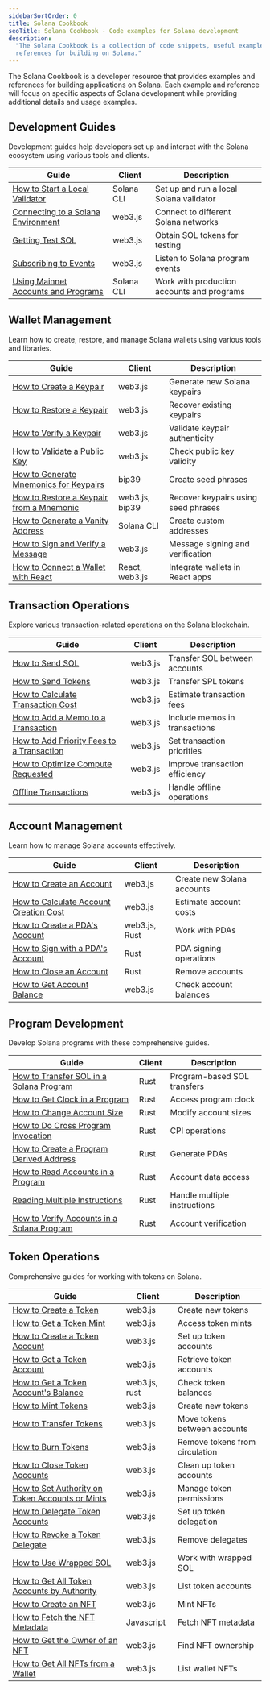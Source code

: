 ```yaml
---
sidebarSortOrder: 0
title: Solana Cookbook
seoTitle: Solana Cookbook - Code examples for Solana development
description:
  "The Solana Cookbook is a collection of code snippets, useful examples, and
  references for building on Solana."
---
```


The Solana Cookbook is a developer resource that provides examples and
references for building applications on Solana. Each example and reference will
focus on specific aspects of Solana development while providing additional
details and usage examples.

## Development Guides

Development guides help developers set up and interact with the Solana ecosystem
using various tools and clients.

| Guide                                                                                                   | Client     | Description                                |
| ------------------------------------------------------------------------------------------------------- | ---------- | ------------------------------------------ |
| [How to Start a Local Validator](/content/cookbook/development/start-local-validator.md)                | Solana CLI | Set up and run a local Solana validator    |
| [Connecting to a Solana Environment](/content/cookbook/development/connect-environment.md)              | web3.js    | Connect to different Solana networks       |
| [Getting Test SOL](/content/cookbook/development/test-sol.md)                                           | web3.js    | Obtain SOL tokens for testing              |
| [Subscribing to Events](/content/cookbook/development/subscribing-events.md)                            | web3.js    | Listen to Solana program events            |
| [Using Mainnet Accounts and Programs](/content/cookbook/development/using-mainnet-accounts-programs.md) | Solana CLI | Work with production accounts and programs |

## Wallet Management

Learn how to create, restore, and manage Solana wallets using various tools and
libraries.

| Guide                                                                                          | Client         | Description                         |
| ---------------------------------------------------------------------------------------------- | -------------- | ----------------------------------- |
| [How to Create a Keypair](/content/cookbook/wallets/create-keypair.md)                         | web3.js        | Generate new Solana keypairs        |
| [How to Restore a Keypair](/content/cookbook/wallets/restore-keypair.md)                       | web3.js        | Recover existing keypairs           |
| [How to Verify a Keypair](/content/cookbook/wallets/verify-keypair.md)                         | web3.js        | Validate keypair authenticity       |
| [How to Validate a Public Key](/content/cookbook/wallets/check-publickey.md)                   | web3.js        | Check public key validity           |
| [How to Generate Mnemonics for Keypairs](/content/cookbook/wallets/generate-mnemonic.md)       | bip39          | Create seed phrases                 |
| [How to Restore a Keypair from a Mnemonic](/content/cookbook/wallets/restore-from-mnemonic.md) | web3.js, bip39 | Recover keypairs using seed phrases |
| [How to Generate a Vanity Address](/content/cookbook/wallets/generate-vanity-address.md)       | Solana CLI     | Create custom addresses             |
| [How to Sign and Verify a Message](/content/cookbook/wallets/sign-message.md)                  | web3.js        | Message signing and verification    |
| [How to Connect a Wallet with React](/content/cookbook/wallets/connect-wallet-react.md)        | React, web3.js | Integrate wallets in React apps     |

## Transaction Operations

Explore various transaction-related operations on the Solana blockchain.

| Guide                                                                                            | Client  | Description                    |
| ------------------------------------------------------------------------------------------------ | ------- | ------------------------------ |
| [How to Send SOL](/content/cookbook/transactions/send-sol.md)                                    | web3.js | Transfer SOL between accounts  |
| [How to Send Tokens](/content/cookbook/transactions/send-tokens.md)                              | web3.js | Transfer SPL tokens            |
| [How to Calculate Transaction Cost](/content/cookbook/transactions/calculate-cost.md)            | web3.js | Estimate transaction fees      |
| [How to Add a Memo to a Transaction](/content/cookbook/transactions/add-memo.md)                 | web3.js | Include memos in transactions  |
| [How to Add Priority Fees to a Transaction](/content/cookbook/transactions/add-priority-fees.md) | web3.js | Set transaction priorities     |
| [How to Optimize Compute Requested](/content/cookbook/transactions/optimize-compute.md)          | web3.js | Improve transaction efficiency |
| [Offline Transactions](/content/cookbook/transactions/offline-transactions.md)                   | web3.js | Handle offline operations      |

## Account Management

Learn how to manage Solana accounts effectively.

| Guide                                                                                  | Client        | Description                |
| -------------------------------------------------------------------------------------- | ------------- | -------------------------- |
| [How to Create an Account](/content/cookbook/accounts/create-account.md)               | web3.js       | Create new Solana accounts |
| [How to Calculate Account Creation Cost](/content/cookbook/accounts/calculate-rent.md) | web3.js       | Estimate account costs     |
| [How to Create a PDA's Account](/content/cookbook/accounts/create-pda-account.md)      | web3.js, Rust | Work with PDAs             |
| [How to Sign with a PDA's Account](/content/cookbook/accounts/sign-with-pda.md)        | Rust          | PDA signing operations     |
| [How to Close an Account](/content/cookbook/accounts/close-account.md)                 | Rust          | Remove accounts            |
| [How to Get Account Balance](/content/cookbook/accounts/get-account-balance.md)        | web3.js       | Check account balances     |

## Program Development

Develop Solana programs with these comprehensive guides.

| Guide                                                                                        | Client | Description                  |
| -------------------------------------------------------------------------------------------- | ------ | ---------------------------- |
| [How to Transfer SOL in a Solana Program](/content/cookbook/programs/transfer-sol.md)        | Rust   | Program-based SOL transfers  |
| [How to Get Clock in a Program](/content/cookbook/programs/clock.md)                         | Rust   | Access program clock         |
| [How to Change Account Size](/content/cookbook/programs/change-account-size.md)              | Rust   | Modify account sizes         |
| [How to Do Cross Program Invocation](/content/cookbook/programs/cross-program-invocation.md) | Rust   | CPI operations               |
| [How to Create a Program Derived Address](/content/cookbook/programs/create-pda.md)          | Rust   | Generate PDAs                |
| [How to Read Accounts in a Program](/content/cookbook/programs/read-accounts.md)             | Rust   | Account data access          |
| [Reading Multiple Instructions](/content/cookbook/programs/read-multiple-instructions.md)    | Rust   | Handle multiple instructions |
| [How to Verify Accounts in a Solana Program](/content/cookbook/programs/verify-accounts.md)  | Rust   | Account verification         |

## Token Operations

Comprehensive guides for working with tokens on Solana.

| Guide                                                                                                     | Client        | Description                    |
| --------------------------------------------------------------------------------------------------------- | ------------- | ------------------------------ |
| [How to Create a Token](/content/cookbook/tokens/create-mint-account.md)                                  | web3.js       | Create new tokens              |
| [How to Get a Token Mint](/content/cookbook/tokens/get-token-mint.md)                                     | web3.js       | Access token mints             |
| [How to Create a Token Account](/content/cookbook/tokens/create-token-account.md)                         | web3.js       | Set up token accounts          |
| [How to Get a Token Account](/content/cookbook/tokens/get-token-account.md)                               | web3.js       | Retrieve token accounts        |
| [How to Get a Token Account's Balance](/content/cookbook/tokens/get-token-balance.md)                     | web3.js, rust | Check token balances           |
| [How to Mint Tokens](/content/cookbook/tokens/mint-tokens.md)                                             | web3.js       | Create new tokens              |
| [How to Transfer Tokens](/content/cookbook/tokens/transfer-tokens.md)                                     | web3.js       | Move tokens between accounts   |
| [How to Burn Tokens](/content/cookbook/tokens/burn-tokens.md)                                             | web3.js       | Remove tokens from circulation |
| [How to Close Token Accounts](/content/cookbook/tokens/close-token-accounts.md)                           | web3.js       | Clean up token accounts        |
| [How to Set Authority on Token Accounts or Mints](/content/cookbook/tokens/set-update-token-authority.md) | web3.js       | Manage token permissions       |
| [How to Delegate Token Accounts](/content/cookbook/tokens/approve-token-delegate.md)                      | web3.js       | Set up token delegation        |
| [How to Revoke a Token Delegate](/content/cookbook/tokens/revoke-token-delegate.md)                       | web3.js       | Remove delegates               |
| [How to Use Wrapped SOL](/content/cookbook/tokens/manage-wrapped-sol.md)                                  | web3.js       | Work with wrapped SOL          |
| [How to Get All Token Accounts by Authority](/content/cookbook/tokens/get-all-token-accounts.md)          | web3.js       | List token accounts            |
| [How to Create an NFT](/content/cookbook/tokens/create-nft.md)                                            | web3.js       | Mint NFTs                      |
| [How to Fetch the NFT Metadata](/content/cookbook/tokens/fetch-nft-metadata.md)                           | Javascript    | Fetch NFT metadata             |
| [How to Get the Owner of an NFT](/content/cookbook/tokens/get-nft-owner.md)                               | web3.js       | Find NFT ownership             |
| [How to Get All NFTs from a Wallet](/content/cookbook/tokens/fetch-all-nfts.md)                           | web3.js       | List wallet NFTs               |
